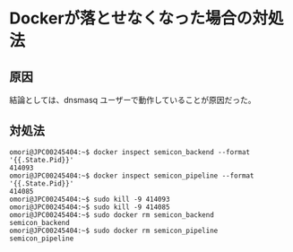 
# Dockerが落とせなくなった場合の対処法

## 原因

結論としては、dnsmasq ユーザーで動作していることが原因だった。

## 対処法

```shell
omori@JPC00245404:~$ docker inspect semicon_backend --format '{{.State.Pid}}'
414093
omori@JPC00245404:~$ docker inspect semicon_pipeline --format '{{.State.Pid}}'
414085
omori@JPC00245404:~$ sudo kill -9 414093
omori@JPC00245404:~$ sudo kill -9 414085
omori@JPC00245404:~$ sudo docker rm semicon_backend
semicon_backend
omori@JPC00245404:~$ sudo docker rm semicon_pipeline
semicon_pipeline
```